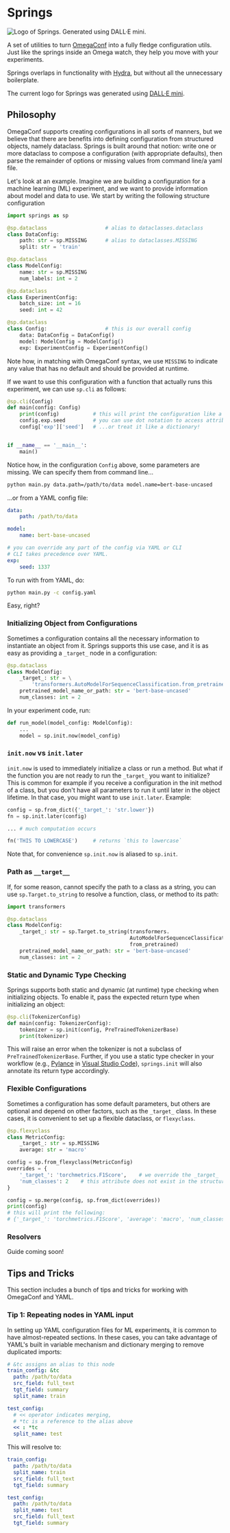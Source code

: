 
# Springs

![Logo of Springs. Generated using DALL·E mini.](https://github.com/soldni/Springs/raw/main/static/logo.png)

A set of utilities to turn [OmegaConf][1] into a fully fledge configuration utils.
Just like the springs inside an Omega watch, they help you move with your experiments.

Springs overlaps in functionality with [Hydra][2], but without all the unnecessary boilerplate.

The current logo for Springs was generated using [DALL·E mini][5].

## Philosophy

OmegaConf supports creating configurations in all sorts of manners, but we believe that there are benefits into defining configuration from structured objects, namely dataclass.
Springs is built around that notion: write one or more dataclass to compose a configuration (with appropriate defaults), then parse the remainder of options or missing values from command line/a yaml file.

Let's look at an example. Imagine we are building a configuration for a machine learning (ML) experiment, and we want to provide information about model and data to use.
We start by writing the following structure configuration

```python
import springs as sp

@sp.dataclass                   # alias to dataclasses.dataclass
class DataConfig:
    path: str = sp.MISSING      # alias to dataclasses.MISSING
    split: str = 'train'

@sp.dataclass
class ModelConfig:
    name: str = sp.MISSING
    num_labels: int = 2

@sp.dataclass
class ExperimentConfig:
    batch_size: int = 16
    seed: int = 42

@sp.dataclass
class Config:                   # this is our overall config
    data: DataConfig = DataConfig()
    model: ModelConfig = ModelConfig()
    exp: ExperimentConfig = ExperimentConfig()
```

Note how, in matching with OmegaConf syntax, we use `MISSING` to indicate any value that has no default and should be provided at runtime.

If we want to use this configuration with a function that actually runs this experiment, we can use `sp.cli` as follows:

```python
@sp.cli(Config)
def main(config: Config)
    print(config)           # this will print the configuration like a dict
    config.exp.seed         # you can use dot notation to access attributes...
    config['exp']['seed']   # ...or treat it like a dictionary!


if __name__ == '__main__':
    main()

```

Notice how, in the configuration `Config` above, some parameters are missing.
We can specify them from command line...

```bash
python main.py data.path=/path/to/data model.name=bert-base-uncased
```

...or from a YAML config file:

```YAML
data:
    path: /path/to/data

model:
    name: bert-base-uncased

# you can override any part of the config via YAML or CLI
# CLI takes precedence over YAML.
exp:
    seed: 1337

```

To run with from YAML, do:

```bash
python main.py -c config.yaml
```

Easy, right?

### Initializing Object from Configurations

Sometimes a configuration contains all the necessary information to
instantiate an object from it.
Springs supports this use case, and it is as easy as providing a `_target_` node in a configuration:

```python
@sp.dataclass
class ModelConfig:
    _target_: str = \
        'transformers.AutoModelForSequenceClassification.from_pretrained'
    pretrained_model_name_or_path: str = 'bert-base-uncased'
    num_classes: int = 2
```

In your experiment code, run:

```python
def run_model(model_config: ModelConfig):
    ...
    model = sp.init.now(model_config)
```

### `init.now` vs `init.later`

`init.now` is used to immediately initialize a class or run a method.
But what if the function you are not ready to run the `_target_` you want to initialize?
This is common for example if you receive a configuration in the init method of a class, but you don't have all parameters to run it until later in the object lifetime. In that case, you might want to use `init.later`.
Example:

```python
config = sp.from_dict({'_target_': 'str.lower'})
fn = sp.init.later(config)

... # much computation occurs

fn('THIS TO LOWERCASE')     # returns `this to lowercase`
```

Note that, for convenience `sp.init.now` is aliased to `sp.init`.

### Path as `__target__`

If, for some reason, cannot specify the path to a class as a string, you can use `sp.Target.to_string` to resolve a function, class, or method to its path:

```python
import transformers

@sp.dataclass
class ModelConfig:
    _target_: str = sp.Target.to_string(transformers.
                                        AutoModelForSequenceClassification.
                                        from_pretrained)
    pretrained_model_name_or_path: str = 'bert-base-uncased'
    num_classes: int = 2
```

### Static and Dynamic Type Checking

Springs supports both static and dynamic (at runtime) type checking when initializing objects.
To enable it, pass the expected return type when initializing an object:

```python
@sp.cli(TokenizerConfig)
def main(config: TokenizerConfig):
    tokenizer = sp.init(config, PreTrainedTokenizerBase)
    print(tokenizer)
```

This will raise an error when the tokenizer is not a subclass of `PreTrainedTokenizerBase`. Further, if you use a static type checker in your workflow (e.g., [Pylance][3] in [Visual Studio Code][4]), `springs.init` will also annotate its return type accordingly.


### Flexible Configurations

Sometimes a configuration has some default parameters, but others are optional and depend on other factors, such as the `_target_` class.  In these cases, it is convenient to set up a flexible dataclass, or `flexyclass`.

```python
@sp.flexyclass
class MetricConfig:
    _target_: str = sp.MISSING
    average: str = 'macro'

config = sp.from_flexyclass(MetricConfig)
overrides = {
    '_target_': 'torchmetrics.F1Score',    # we override the _target_
    'num_classes': 2    # this attribute does not exist in the structured config
}

config = sp.merge(config, sp.from_dict(overrides))
print(config)
# this will print the following:
# {'_target_': 'torchmetrics.F1Score', 'average': 'macro', 'num_classes': 2}
```


### Resolvers

Guide coming soon!

## Tips and Tricks

This section includes a bunch of tips and tricks for working with OmegaConf and YAML.

### Tip 1: Repeating nodes in YAML input

In setting up YAML configuration files for ML experiments, it is common to
have almost-repeated sections.
In these cases, you can take advantage of YAML's built in variable mechanism and dictionary merging to remove duplicated imports:

```yaml
# &tc assigns an alias to this node
train_config: &tc
  path: /path/to/data
  src_field: full_text
  tgt_field: summary
  split_name: train

test_config:
  # << operator indicates merging,
  # *tc is a reference to the alias above
  << : *tc
  split_name: test
```

This will resolve to:

```yaml
train_config:
  path: /path/to/data
  split_name: train
  src_field: full_text
  tgt_field: summary

test_config:
  path: /path/to/data
  split_name: test
  src_field: full_text
  tgt_field: summary
```


[1]: https://omegaconf.readthedocs.io/
[2]: https://hydra.cc/
[3]: https://devblogs.microsoft.com/python/announcing-pylance-fast-feature-rich-language-support-for-python-in-visual-studio-code/
[4]: https://code.visualstudio.com
[5]: https://huggingface.co/spaces/dalle-mini/dalle-mini
